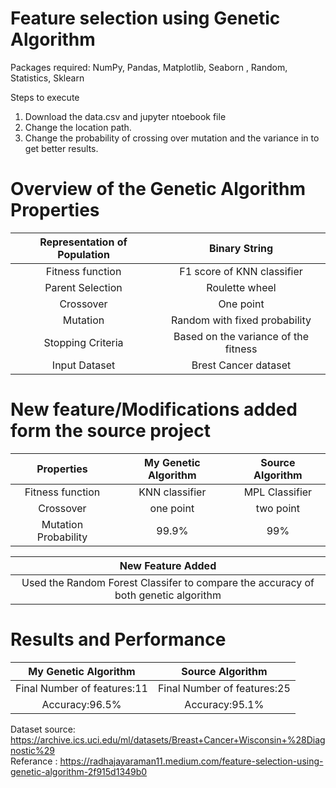# Feature selection using Genetic Algorithm
Packages required: NumPy, Pandas, Matplotlib, Seaborn , Random, Statistics, Sklearn<br>

Steps to execute<br>
1. Download the data.csv and jupyter ntoebook file<br>
2. Change the location path.
3. Change the probability of crossing over mutation and the variance in to get better results.
# Overview of the Genetic Algorithm Properties 
| Representation of Population | Binary String                        |
|:---:|:---:|
| Fitness function             | F1 score of KNN classifier           |
| Parent Selection             | Roulette wheel                       |
| Crossover                    | One point                            |
| Mutation                     | Random with fixed probability        |
| Stopping Criteria            | Based on the variance of the fitness |
| Input Dataset                | Brest Cancer dataset                 |
# New feature/Modifications added form the source project
| Properties | My Genetic Algorithm | Source Algorithm|
|:---:|:---:|:---:|
|Fitness function| KNN classifier|MPL Classifier|
|Crossover| one point| two point|
|Mutation Probability| 99.9%|99%|<>br

|New Feature Added|
|:---:|
|Used the Random Forest Classifer to compare the accuracy of both genetic algorithm|<>br

# Results and Performance
| My Genetic Algorithm | Source Algorithm                       |
|:---:|:---:|
|       Final Number of features:11       | Final Number of features:25           |
| Accuracy:96.5%             | Accuracy:95.1%                         |<>br

Dataset source: https://archive.ics.uci.edu/ml/datasets/Breast+Cancer+Wisconsin+%28Diagnostic%29<br>
Referance : https://radhajayaraman11.medium.com/feature-selection-using-genetic-algorithm-2f915d1349b0<br>

  
 
 
  
   


  
  
   


  
 
 
  
   


  
  
  


  
 
 
  
  


  
  
  


  
 
 
  
  


  
  
   


  
 
 
  



  
 


